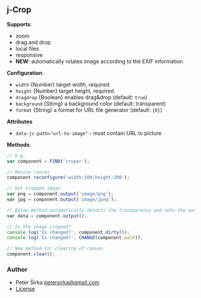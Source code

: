 ## j-Crop

__Supports__:

- zoom
- drag and drop
- local files
- responsive
- __NEW__: automatically rotates image according to the EXIF information

__Configuration__:

- `width` {Number} target width, required
- `height` {Number} target height, required
- `dragdrop` {Boolean} enables drag&drop (default: `true`)
- `background` {String} a background color (default: transparent)
- `format` {String} a format for URL file generator (default: `{0}`)

__Attributes__
- `data-jc-path="url-to-image"` - must contain URL to picture

__Methods__:

```javascript
// e.g.
var component = FIND('croper');

// Resize canvas
component.reconfigure('width:500;height:200');

// Get cropped image
var png = component.output('image/png');
var jpg = component.output('image/jpeg');

// Below method automatically detects the transparency and sets the output
var data = component.output();

// Is the image cropped?
console.log('Is changed?', component.dirty());
console.log('Is changed?', CHANGE(component.path));

// New method for clearing of canvas
component.clear();
```

### Author

- Peter Širka <petersirka@gmail.com>
- [License](https://www.totaljs.com/licenses/)